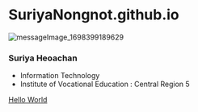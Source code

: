 # SuriyaNongnot.github.io
![messageImage_1698399189629](https://github.com/SuriyaNongnot/SuriyaNongnot.github.io/assets/135500550/ea2a02a8-fc15-421c-8ff0-98036db0b076)
### Suriya Heoachan
* Information Technology
* Institute of Vocational Education : Central Region 5

[Hello World](HelloWorld)

